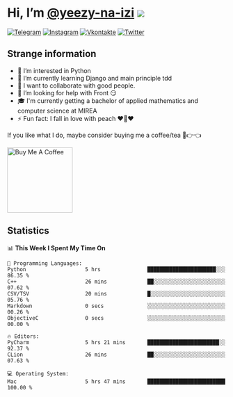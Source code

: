# Hi, I’m [@yeezy-na-izi](https://github.com/yeezy-na-izi/) ![](https://visitor-badge.glitch.me/badge?page_id=yeezy-na-izi.yeezy-na-izi)

[![Telegram](https://img.shields.io/badge/Telegram-262424?style=for-the-badge&logo=Telegram)](https://t.me/yeezy_na_izi)
[![Instagram](https://img.shields.io/badge/Instagram-262424?style=for-the-badge&logo=Instagram)](https://www.instagram.com/yeezy_na_izi)
[![Vkontakte](https://img.shields.io/badge/VK-262424?style=for-the-badge&logo=Vk&logoColor=0077FF)](https://vk.com/yeezy_na_izi)
[![Twitter](https://img.shields.io/badge/Twitter-262424?style=for-the-badge&logo=Twitter)](https://twitter.com/yeezynaizi)

## Strange information
  
- 👀 I’m interested in Python
- 🌱 I’m currently learning Django and main principle tdd
- 💞️ I want to collaborate with good people.
- 🤔 I’m looking for help with Front 😏
- 🎓 I'm currently getting a bachelor of applied mathematics and computer science at MIREA
- ⚡️ Fun fact: I fall in love with peach ❤️🍑❤️

If you like what I do, maybe consider buying me a coffee/tea 🥺👉👈

<a href="https://www.buymeacoffee.com/yeezynaizi" target="_blank"><img src="https://cdn.buymeacoffee.com/buttons/v2/default-red.png" alt="Buy Me A Coffee" width="150" ></a>

## Statistics

<!--START_SECTION:waka-->
📊 **This Week I Spent My Time On** 

```text
💬 Programming Languages: 
Python                   5 hrs               ██████████████████████░░░   86.35 % 
C++                      26 mins             ██░░░░░░░░░░░░░░░░░░░░░░░   07.62 % 
CSV/TSV                  20 mins             █░░░░░░░░░░░░░░░░░░░░░░░░   05.76 % 
Markdown                 0 secs              ░░░░░░░░░░░░░░░░░░░░░░░░░   00.26 % 
ObjectiveC               0 secs              ░░░░░░░░░░░░░░░░░░░░░░░░░   00.00 % 

🔥 Editors: 
PyCharm                  5 hrs 21 mins       ███████████████████████░░   92.37 % 
CLion                    26 mins             ██░░░░░░░░░░░░░░░░░░░░░░░   07.63 % 

💻 Operating System: 
Mac                      5 hrs 47 mins       █████████████████████████   100.00 % 
```


<!--END_SECTION:waka-->
